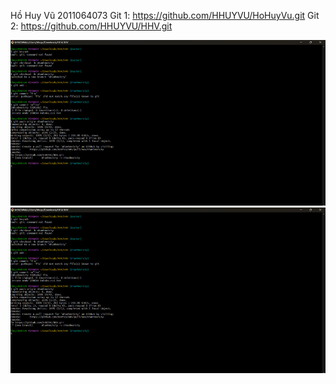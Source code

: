 Hồ Huy Vũ
2011064073
Git 1: https://github.com/HHUYVU/HoHuyVu.git
Git 2: https://github.com/HHUYVU/HHV.git

![Alt Text](1.jpg)
![Alt Text](1.jpg)
